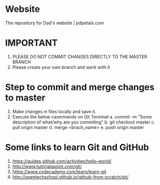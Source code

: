 # Website
The repository for Dad's website | pdpetals.com

# IMPORTANT
1. PLEASE DO NOT COMMIT CHANGES DIRECTLY TO THE MASTER BRANCH
2. Please create your own branch and work with it

# Step to commit and merge changes to master
1. Make changes in files locally and save it.
2. Execute the below caommands on Git Terminal
    a. commit -m "Some description of what/why are you commiting"
    b. git checkout master
    c. pull origin master
    d. merge <brach_name>
    e. push origin master

# Some links to learn Git and GitHub
1. https://guides.github.com/activities/hello-world/
2. http://www.tutorialspoint.com/git/
3. https://www.codecademy.com/learn/learn-git
4. http://opentechschool.github.io/github-from-scratch/git/
